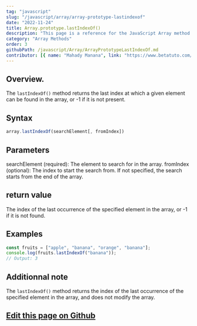 ```yaml
---
tag: "javascript"
slug: "/javascript/array/array-prototype-lastindexof"
date: "2022-11-24"
title: Array.prototype.lastIndexOf()
description: "This page is a reference for the JavaScript Array method Array.prototype.lastIndexOf()."
category: "Array Methods"
order: 3
githubPath: /javascript/Array/ArrayPrototypeLastIndexOf.md
contributor: [{ name: "Mahady Manana", link: "https://www.betatuto.com/" }]
---
```




## Overview.

The `lastIndexOf()` method returns the last index at which a given element can be found in the array, or -1 if it is not present.

## Syntax

```javascript
array.lastIndexOf(searchElement[, fromIndex])
```

## Parameters

searchElement (required): The element to search for in the array.
fromIndex (optional): The index to start the search from. If not specified, the search starts from the end of the array.

## return value

The index of the last occurrence of the specified element in the array, or -1 if it is not found.

## Examples

```javascript
const fruits = ["apple", "banana", "orange", "banana"];
console.log(fruits.lastIndexOf("banana"));
// Output: 3
```


## Additionnal note

The `lastIndexOf()` method returns the index of the last occurrence of the specified element in the array, and does not modify the array.


## <a href="https://github.com/mahady-manana/betatuto-docs/tree/main/docs/javascript/Array/ArrayPrototypeLastIndexOf.md" target="_blank">Edit this page on Github</a>

